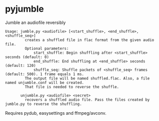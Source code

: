 # pyjumble
Jumble an audiofile reversibly

    Usage: jumble.py <audiofile> [<start_shuffle>, <end_shuffle>, <shuffle_seq>]
             creates a shuffled file in flac format from the given audio file.
             Optional parameters:
                 start_shuffle: Begin shuffling after <start_shuffle> seconds (default: 0)
                 end_shuffle: End shuffling at <end_shuffle> seconds (default: 120)
                 shuffle_seq: Shuffle packets of <shuffle_seq> frames (default: 500). 1 frame equals 1 ms.
             The output file will be named shuffled.flac. Also, a file named unjumble.conf will be created.
             That file is needed to reverse the shuffle.
       
           unjumble.py <audiofile> <secret>
             recovers a shuffled audio file. Pass the files created by jumble.py to reverse the shuffling.
             
 Requires pydub, easysettings and ffmpeg/avconv.
